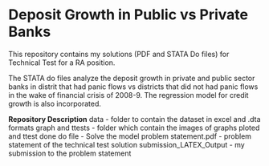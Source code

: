 # Deposit Growth in Public vs Private Banks

This repository contains my solutions (PDF and STATA Do files) for Technical Test for a RA position. 

The STATA do files analyze the deposit growth in private and public sector banks in distrit that had panic flows vs districts that did not had panic flows in the wake of financial crisis of 2008-9. The regression model for credit growth is also incorporated.

**Repository Description**
data - folder to contain the dataset in excel and .dta formats
graph and ttests - folder which contain the images of graphs ploted and ttest done
do file - Solve the model
problem statement.pdf - problem statement of the technical test
solution submission_LATEX_Output - my submission to the problem statement

